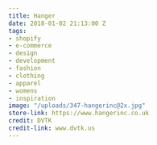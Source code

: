```yaml
---
title: Hanger
date: 2018-01-02 21:13:00 Z
tags:
- shopify
- e-commerce
- design
- development
- fashion
- clothing
- apparel
- womens
- inspiration
image: "/uploads/347-hangerinc@2x.jpg"
store-link: https://www.hangerinc.co.uk
credit: DVTK
credit-link: www.dvtk.us
---
```


